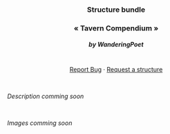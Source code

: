 <p align="center">
  <h3 align="center">Structure bundle</h3>
  <h3 align="center">« Tavern Compendium »</h3>
  <h5 align="center">by WanderingPoet</h5>

  <p align="center">
    <br />
    <a href="https://github.com/SourceWriters/rwg-presets/issues/new?labels=bug&title=[Mars]%20Bug%20found">Report Bug</a>
    ·
    <a href="https://github.com/SourceWriters/rwg-presets/issues/new?labels=enhancement&title=[Mars]%20Structure%20request">Request a structure</a>
  </p>
</p>

<br/>

_Description comming soon_

<br/>

_Images comming soon_